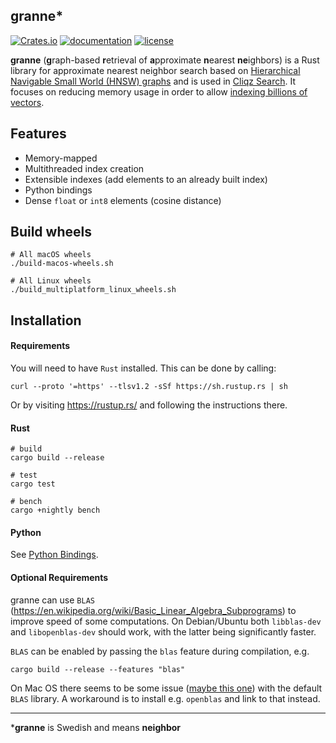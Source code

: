 granne\*
----

[![Crates.io](https://img.shields.io/crates/v/granne.svg)](https://crates.io/crates/granne)
[![documentation](https://docs.rs/granne/badge.svg)](https://docs.rs/granne)
[![license](http://img.shields.io/badge/license-MIT-blue.svg)](LICENSE)

**granne** (**g**raph-based **r**etrieval of **a**pproximate **n**earest **ne**ighbors) is a Rust library for approximate nearest neighbor search based on [Hierarchical Navigable Small World (HNSW) graphs](https://arxiv.org/abs/1603.09320) and is used in [Cliqz Search](https://beta.cliqz.com). It focuses on reducing memory usage in order to allow [indexing billions of vectors](https://0x65.dev/blog/2019-12-07/indexing-billions-of-text-vectors.html).

## Features
- Memory-mapped
- Multithreaded index creation
- Extensible indexes (add elements to an already built index)
- Python bindings
- Dense `float` or `int8` elements (cosine distance)

## Build wheels

```shell
# All macOS wheels
./build-macos-wheels.sh

# All Linux wheels
./build_multiplatform_linux_wheels.sh
```

## Installation

#### Requirements

You will need to have `Rust` installed. This can be done by calling:
```
curl --proto '=https' --tlsv1.2 -sSf https://sh.rustup.rs | sh
```
Or by visiting https://rustup.rs/ and following the instructions there.

#### Rust

```
# build
cargo build --release

# test
cargo test

# bench
cargo +nightly bench
```

#### Python

See [Python Bindings](py).

#### Optional Requirements

granne can use `BLAS` (https://en.wikipedia.org/wiki/Basic_Linear_Algebra_Subprograms) to improve speed of some computations. On Debian/Ubuntu both `libblas-dev` and `libopenblas-dev` should work, with the latter being significantly faster.

`BLAS` can be enabled by passing the `blas` feature during compilation, e.g.
```
cargo build --release --features "blas"
```

On Mac OS there seems to be some issue ([maybe
this one](https://grokbase.com/t/r/r-sig-mac/106pkkknqd/problems-with-single-precision-routines-in-64-bit-veclib-blas))
with the default `BLAS` library. A workaround is to install e.g. `openblas` and link to that instead.

----
\***granne** is Swedish and means **neighbor**
